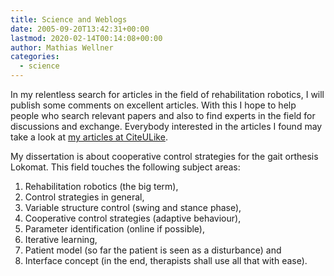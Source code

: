 ```yaml
---
title: Science and Weblogs
date: 2005-09-20T13:42:31+00:00
lastmod: 2020-02-14T00:14:08+00:00
author: Mathias Wellner
categories:
  - science
---
```

In my relentless search for articles in the field of rehabilitation robotics, I will publish some comments on excellent articles. With this I hope to help people who search relevant papers and also to find experts in the field for discussions and exchange. Everybody interested in the articles I found may take a look at [my articles at CiteULike](http://www.citeulike.org/user/wellnair).
<!--more-->

My dissertation is about cooperative control strategies for the gait orthesis Lokomat. This field touches the following subject areas:

  1. Rehabilitation robotics (the big term),
  2. Control strategies in general,
  3. Variable structure control (swing and stance phase),
  4. Cooperative control strategies (adaptive behaviour),
  5. Parameter identification (online if possible),
  6. Iterative learning,
  7. Patient model (so far the patient is seen as a disturbance) and 
  8. Interface concept (in the end, therapists shall use all that with ease).
